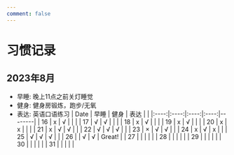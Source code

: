 ```yaml
---
comment: false
---
```


# 习惯记录
## 2023年8月
- 早睡: 晚上11点之前关灯睡觉
- 健身: 健身房锻炼，跑步/无氧
- 表达: 英语口语练习
| Date | 早睡 | 健身 | 表达 |        |
|:----:|:----:|:----:|:----:|--------|
| 16   | x    | √    |      |        |
| 17   | √    | √    |      |        |
| 18   | x    | √    |      |        |
| 19   | x    | √    |      |        |
| 20   | x    | x    |      |        |
| 21   | x    | √    | √    |        |
| 22   | √    | √    | √    |        |
| 23   | ×    | √    | √    |        |
| 24   | x    | √    | x    |        |
| 25   | √    | √    | √    |        |
| 26   |      | √    | √    | Great! |
| 27   |      |      |      |        |
| 28   |      |      |      |        |
| 29   |      |      |      |        |
| 30   |      |      |      |        |
| 31   |      |      |      |        |
